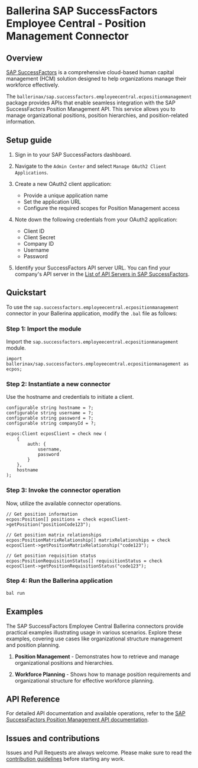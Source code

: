 # Ballerina SAP SuccessFactors Employee Central - Position Management Connector

## Overview

[SAP SuccessFactors](https://www.sap.com/products/hcm/successfactors.html) is a comprehensive cloud-based human capital management (HCM) solution designed to help organizations manage their workforce effectively.

The `ballerinax/sap.successfactors.employeecentral.ecpositionmanagement` package provides APIs that enable seamless integration with the SAP SuccessFactors Position Management API. This service allows you to manage organizational positions, position hierarchies, and position-related information.

## Setup guide

1. Sign in to your SAP SuccessFactors dashboard.

2. Navigate to the `Admin Center` and select `Manage OAuth2 Client Applications`.

3. Create a new OAuth2 client application:
   - Provide a unique application name
   - Set the application URL
   - Configure the required scopes for Position Management access

4. Note down the following credentials from your OAuth2 application:
   - Client ID
   - Client Secret
   - Company ID
   - Username
   - Password

5. Identify your SuccessFactors API server URL. You can find your company's API server in the [List of API Servers in SAP SuccessFactors](https://help.sap.com/viewer/d599f15995d348a1b45ba5603e2aba9b/LATEST/en-US/af2b8d5437494b12be88fe374eba75b6.html).

## Quickstart

To use the `sap.successfactors.employeecentral.ecpositionmanagement` connector in your Ballerina application, modify the `.bal` file as follows:

### Step 1: Import the module

Import the `sap.successfactors.employeecentral.ecpositionmanagement` module.

```ballerina
import ballerinax/sap.successfactors.employeecentral.ecpositionmanagement as ecpos;
```

### Step 2: Instantiate a new connector

Use the hostname and credentials to initiate a client.

```ballerina
configurable string hostname = ?;
configurable string username = ?;
configurable string password = ?;
configurable string companyId = ?;

ecpos:Client ecposClient = check new (
    {
        auth: {
            username,
            password
        }
    },
    hostname
);
```

### Step 3: Invoke the connector operation

Now, utilize the available connector operations.

```ballerina
// Get position information
ecpos:Position[] positions = check ecposClient->getPosition("positionCode123");

// Get position matrix relationships
ecpos:PositionMatrixRelationship[] matrixRelationships = check ecposClient->getPositionMatrixRelationship("code123");

// Get position requisition status
ecpos:PositionRequisitionStatus[] requisitionStatus = check ecposClient->getPositionRequisitionStatus("code123");
```

### Step 4: Run the Ballerina application

```bash
bal run
```

## Examples

The SAP SuccessFactors Employee Central Ballerina connectors provide practical examples illustrating usage in various scenarios. Explore these examples, covering use cases like organizational structure management and position planning.

1. **Position Management** - Demonstrates how to retrieve and manage organizational positions and hierarchies.

2. **Workforce Planning** - Shows how to manage position requirements and organizational structure for effective workforce planning.

## API Reference

For detailed API documentation and available operations, refer to the [SAP SuccessFactors Position Management API documentation](https://help.sap.com/docs/SAP_SUCCESSFACTORS_PLATFORM/d599f15995d348a1b45ba5603e2aba9b/c508d8543026442d88457f3654b4e91d.html).

## Issues and contributions

Issues and Pull Requests are always welcome. Please make sure to read the [contribution guidelines](https://github.com/ballerina-platform/ballerina-lang/blob/master/CONTRIBUTING.md) before starting any work.
